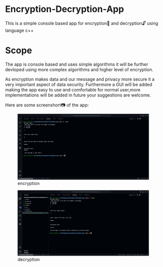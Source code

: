 # Encryption-Decryption-App
This is a simple console based app for encryption🔐 and decryption🔓 using language c++


# Scope 

The app is console based and uses simple algorithms it will be further devloped using more complex algorithms
and higher level of encryption.

As encryption makes data and our message and privacy more secure it a very important aspect of data security.
Furthermore a GUI will be added making the app easy to use and comfortable for normal user,more implementations 
will be added in future your suggestions are welcome.


Here are some screenshort📷 of the app:
<br>
<figure>
<img src="img/Screenshot1.png">
<figcaption> encryption</figcaption>
</figure>

<figure>
<img src="img/Screenshot2.png">
<figcaption> decryption</figcaption>
</figure>